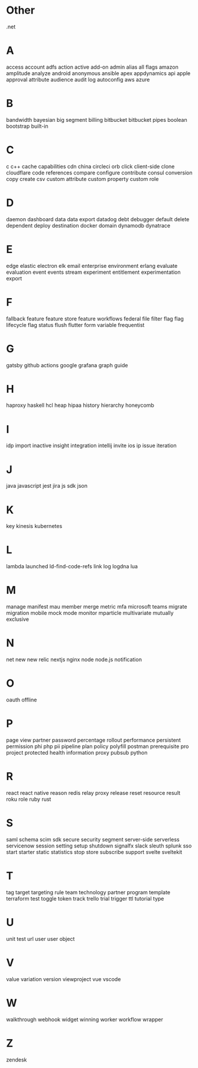 # Other

.net

# A

access
account
adfs
action
active
add-on
admin
alias
all flags
amazon
amplitude
analyze
android
anonymous
ansible
apex
appdynamics
api
apple
approval
attribute
audience
audit log
autoconfig
aws
azure

# B

bandwidth
bayesian
big segment
billing
bitbucket
bitbucket pipes
boolean
bootstrap
built-in

# C

c
c++
cache
capabilities
cdn
china
circleci orb
click
client-side
clone
cloudflare
code references
compare
configure
contribute
consul
conversion
copy
create
csv
custom attribute
custom property
custom role

# D

daemon
dashboard
data
data export
datadog
debt
debugger
default
delete
dependent
deploy
destination
docker
domain
dynamodb
dynatrace

# E

edge
elastic
electron
elk
email
enterprise
environment
erlang
evaluate
evaluation
event
events stream
experiment
entitlement
experimentation
export

# F

fallback
feature
feature store
feature workflows
federal
file
filter
flag
flag lifecycle
flag status
flush
flutter
form variable
frequentist

# G

gatsby
github actions
google
grafana
graph
guide

# H

haproxy
haskell
hcl
heap
hipaa
history
hierarchy
honeycomb

# I

idp
import
inactive
insight
integration
intellij
invite
ios
ip
issue
iteration

# J

java
javascript
jest
jira
js sdk
json

# K

key
kinesis
kubernetes

# L

lambda
launched
ld-find-code-refs
link
log
logdna
lua

# M

manage
manifest
mau
member
merge
metric
mfa
microsoft teams
migrate
migration
mobile
mock
mode
monitor
mparticle
multivariate
mutually exclusive

# N

net
new
new relic
nextjs
nginx
node
node.js
notification

# O

oauth
offline

# P

page view
partner
password
percentage rollout
performance
persistent
permission
phi
php
pii
pipeline
plan
policy
polyfill
postman
prerequisite
pro
project
protected health information
proxy
pubsub
python

# R

react
react native
reason
redis
relay proxy
release
reset
resource
result
roku
role
ruby
rust

# S

saml
schema
scim
sdk
secure
security
segment
server-side
serverless
servicenow
session
setting
setup
shutdown
signalfx
slack
sleuth
splunk
sso
start
starter
static
statistics
stop
store
subscribe
support
svelte
sveltekit

# T

tag
target
targeting rule
team
technology partner program
template
terraform
test
toggle
token
track
trello
trial
trigger
ttl
tutorial
type

# U

unit test
url
user
user object

# V

value
variation
version
viewproject
vue
vscode

# W

walkthrough
webhook
widget
winning
worker
workflow
wrapper

# Z

zendesk

